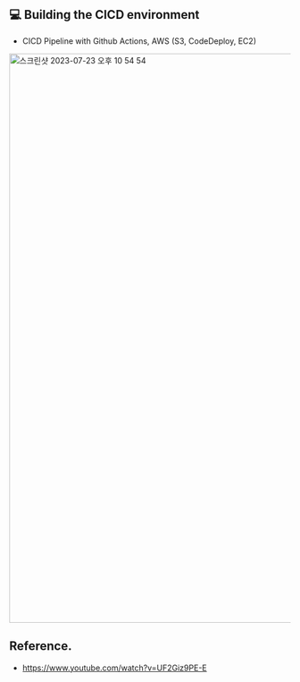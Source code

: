 ## 💻 Building the CICD environment
- CICD Pipeline with Github Actions, AWS (S3, CodeDeploy, EC2)

<img width="1019" alt="스크린샷 2023-07-23 오후 10 54 54" src="https://github.com/sds2317884/cicd_project/assets/83931353/4b947c7f-aa29-4545-9b3e-7423254bc403">

## Reference.
- https://www.youtube.com/watch?v=UF2Giz9PE-E
